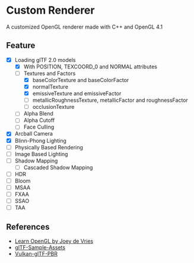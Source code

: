 # Custom Renderer

A customized OpenGL renderer made with C++ and OpenGL 4.1

## Feature

- [x] Loading glTF 2.0 models
  - [x] With POSITION, TEXCOORD_0 and NORMAL attributes
  - [ ] Textures and Factors
    - [x] baseColorTexture and baseColorFactor
    - [x] normalTexture
    - [x] emissiveTexture and emissiveFactor
    - [ ] metallicRoughnessTexture, metallicFactor and roughnessFactor
    - [ ] occlusionTexture
  - [ ] Alpha Blend
  - [ ] Alpha Cutoff
  - [ ] Face Culling
- [x] Arcball Camera
- [x] Blinn-Phong Lighting
- [ ] Physically Based Rendering
- [ ] Image Based Lighting
- [ ] Shadow Mapping
  - [ ] Cascaded Shadow Mapping
- [ ] HDR
- [ ] Bloom
- [ ] MSAA
- [ ] FXAA
- [ ] SSAO
- [ ] TAA

## References

- [Learn OpenGL by Joey de Vries](https://learnopengl.com/Introduction)
- [glTF-Sample-Assets](https://github.com/KhronosGroup/glTF-Sample-Assets)
- [Vulkan-glTF-PBR](https://github.com/SaschaWillems/Vulkan-glTF-PBR)

